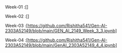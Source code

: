 Week-01 :[]

Week-02 :[]

Week-03 :[https://github.com/Rishitha541/Gen-AI-2303A52149/blob/main/GEN_AI_2149_Week_3_3.ipynb]

Week-04 :[https://github.com/Rishitha541/Gen-AI-2303A52149/blob/main/GenAI_2303A52149_4_4.ipynb]
